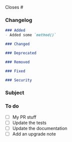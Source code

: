 <!-- THE PR TEMPLATE IS NOT AN OPTION. DO NOT DELETE IT! -->

<!--
    Specify which issues will be fixed/closed.
    Remove it if this is not related.
-->

Closes #

### Changelog

<!-- MANDATORY
    Fill the changelog part inside the code block.
    Remove unneeded sections.
    Follow this schema: http://keepachangelog.com/
-->

```markdown
### Added
- Added some `method()`

### Changed

### Deprecated

### Removed

### Fixed

### Security
```

### Subject

<!-- Describe your your Pull Request content here -->

### To do

<!--
    Complete the tasks.
    You can add as many tasks as you want.
    If some are not relevant, just remove them.
-->

- [ ] My PR stuff
- [ ] Update the tests
- [ ] Update the documentation
- [ ] Add an upgrade note
